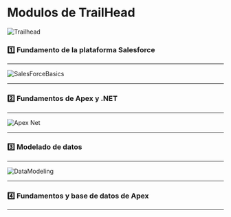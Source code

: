 # Modulos de TrailHead

![Trailhead](https://user-images.githubusercontent.com/91232190/166095224-45fac3c9-fd3f-4d48-90dd-2f900000dace.PNG)


### 1️⃣  Fundamento de la plataforma Salesforce

------

![SalesForceBasics](https://user-images.githubusercontent.com/91232190/166136277-53042382-eede-4dc0-9979-4de0f32f2ece.PNG)

-----

### 2️⃣ Fundamentos de Apex y .NET

-----

![Apex Net](https://user-images.githubusercontent.com/91232190/166130507-63cf313e-f167-47b0-bdcd-b5fc420bd7de.PNG)

-----

### 3️⃣ Modelado de datos

-----

![DataModeling](https://user-images.githubusercontent.com/91232190/166136205-ea72e3e4-83eb-4f88-812f-59aa37b5866d.PNG)

-----

### 4️⃣ Fundamentos y base de datos de Apex

-----

